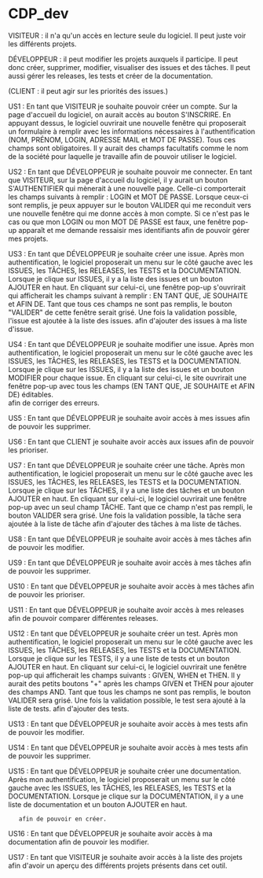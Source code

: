 # CDP_dev

VISITEUR : il n'a qu'un accès en lecture seule du logiciel. Il peut juste voir les différents projets.

DÉVELOPPEUR : il peut modifier les projets auxquels il participe. Il peut donc créer, supprimer, modifier, visualiser des issues et des tâches. Il peut aussi gérer les releases, les tests et créer de la documentation.

(CLIENT : il peut agir sur les priorités des issues.)

US1 : En tant que VISITEUR
      je souhaite pouvoir créer un compte. Sur la page d'accueil du logiciel, on aurait accès au bouton S'INSCRIRE. En appuyant dessus, le logiciel ouvrirait une nouvelle fenêtre qui proposerait un formulaire à remplir avec les informations nécessaires à l'authentification (NOM, PRÉNOM, LOGIN, ADRESSE MAIL et MOT DE PASSE). Tous ces champs sont obligatoires. Il y aurait des champs facultatifs comme le nom de la société pour laquelle je travaille
      afin de pouvoir utiliser le logiciel.

US2 : En tant que DÉVELOPPEUR
      je souhaite pouvoir me connecter. En tant que VISITEUR, sur la page d'accueil du logiciel, il y aurait un bouton S'AUTHENTIFIER qui mènerait à une nouvelle page. Celle-ci comporterait les champs suivants à remplir : LOGIN et MOT DE PASSE. Lorsque ceux-ci sont remplis, je peux appuyer sur le bouton VALIDER qui me reconduit vers une nouvelle fenêtre qui me donne accès à mon compte. Si ce n'est pas le cas ou que mon LOGIN ou mon MOT DE PASSE est faux, une fenêtre pop-up apparaît et me demande ressaisir mes identifiants
      afin de pouvoir gérer mes projets.

US3 : En tant que DÉVELOPPEUR
      je souhaite créer une issue. Après mon authentification, le logiciel proposerait un menu sur le côté gauche avec les ISSUES, les TÂCHES, les RELEASES, les TESTS et la DOCUMENTATION. Lorsque je clique sur ISSUES, il y a la liste des issues et un bouton AJOUTER en haut. En cliquant sur celui-ci, une fenêtre pop-up s'ouvrirait qui afficherait les champs suivant à remplir : EN TANT QUE, JE SOUHAITE et AFIN DE. Tant que tous ces champs ne sont pas remplis, le bouton "VALIDER" de cette fenêtre serait grisé. Une fois la validation possible, l'issue est ajoutée à la liste des issues. 
      afin d'ajouter des issues à ma liste d'issue.

US4 : En tant que DÉVELOPPEUR
      je souhaite modifier une issue. Après mon authentification, le logiciel proposerait un menu sur le côté gauche avec les ISSUES, les TÂCHES, les RELEASES, les TESTS et la DOCUMENTATION. Lorsque je clique sur les ISSUES, il y a la liste des issues et un bouton MODIFIER pour chaque issue. En cliquant sur celui-ci, le site ouvrirait une fenêtre pop-up avec tous les champs (EN TANT QUE, JE SOUHAITE et AFIN DE) éditables.  
      afin de corriger des erreurs.

US5 : En tant que DÉVELOPPEUR
      je souhaite avoir accès à mes issues
      afin de pouvoir les supprimer.

US6 : En tant que CLIENT
      je souhaite avoir accès aux issues
      afin de pouvoir les prioriser.

US7 : En tant que DÉVELOPPEUR
      je souhaite créer une tâche. Après mon authentification, le logiciel proposerait un menu sur le côté gauche avec les ISSUES, les TÂCHES, les RELEASES, les TESTS et la DOCUMENTATION. Lorsque je clique sur les TÂCHES, il y a une liste des tâches et un bouton AJOUTER en haut. En cliquant sur celui-ci, le logiciel ouvrirait une fenêtre pop-up avec un seul champ TÂCHE. Tant que ce champ n'est pas rempli, le bouton VALIDER sera grisé. Une fois la validation possible, la tâche sera ajoutée à la liste de tâche 
      afin d'ajouter des tâches à ma liste de tâches.

US8 : En tant que DÉVELOPPEUR
      je souhaite avoir accès à mes tâches
      afin de pouvoir les modifier.

US9 : En tant que DÉVELOPPEUR 
      je souhaite avoir accès à mes tâches
      afin de pouvoir les supprimer.

US10 : En tant que DÉVELOPPEUR 
       je souhaite avoir accès à mes tâches
       afin de pouvoir les prioriser.

US11 : En tant que DÉVELOPPEUR
       je souhaite avoir accès à mes releases
       afin de pouvoir comparer différentes releases.

US12 : En tant que DÉVELOPPEUR
       je souhaite créer un test. Après mon authentification, le logiciel proposerait un menu sur le côté gauche avec les ISSUES, les TÂCHES, les RELEASES, les TESTS et la DOCUMENTATION. Lorsque je clique sur les TESTS, il y a une liste de tests et un bouton AJOUTER en haut. En cliquant sur celui-ci, le logiciel ouvrirait une fenêtre pop-up qui afficherait les champs suivants : GIVEN, WHEN et THEN. Il y aurait des petits boutons "+" après les champs GIVEN et THEN pour ajouter des champs AND. Tant que tous les champs ne sont pas remplis, le bouton VALIDER sera grisé. Une fois la validation possible, le test sera ajouté à la liste de tests.
       afin d'ajouter des tests.

US13 : En tant que DÉVELOPPEUR
       je souhaite avoir accès à mes tests
       afin de pouvoir les modifier.

US14 : En tant que DÉVELOPPEUR
       je souhaite avoir accès à mes tests
       afin de pouvoir les supprimer.

US15 : En tant que DÉVELOPPEUR
       je souhaite créer une documentation. Après mon authentification, le logiciel proposerait un menu sur le côté gauche avec les ISSUES, les TÂCHES, les RELEASES, les TESTS et la DOCUMENTATION. Lorsque je clique sur la DOCUMENTATION, il y a une liste de documentation et un bouton AJOUTER en haut. 
       
       afin de pouvoir en créer.

US16 : En tant que DÉVELOPPEUR
       je souhaite avoir accès à ma documentation
       afin de pouvoir les modifier.

US17 : En tant que VISITEUR
       je souhaite avoir accès à la liste des projets
       afin d'avoir un aperçu des différents projets présents dans cet outil.